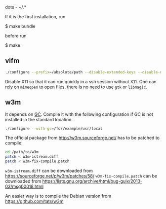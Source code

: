 dots - ~/.*

If it is the first installation, run

  $ make bundle

before run

  $ make

## vifm

```sh
./configure --prefix=/absolute/path --disable-extended-keys --disable-desktop-files --disable-build-timestamp --with-gtk=no --with-libmagic=no --with-X11=no --with-dyn-X11=no
```
Disable X11 so that it can run quickly in a ssh session without X11. One can rely on `mimeopen` to open files, there is no need to use `gtk` or `libmagic`.

## w3m

It depends on [GC](http://www.hboehm.info/gc/). Compile it with the following configuration if GC is not installed in the standard location:

```sh
./configure --with-gc=/for/example/usr/local
```

The official package from http://w3m.sourceforge.net/ has to be patched to compile:

```sh
cd /path/to/w3m
patch < w3m-istream.diff
patch < w3m-fix-compile.patch
```

`w3m-istream.diff` can be downloaded from https://sourceforge.net/p/w3m/patches/58/
`w3m-fix-compile.patch` can be downloaded from https://lists.gnu.org/archive/html/bug-guix/2013-03/msg00018.html

An easier way is to compile the Debian version from https://github.com/tats/w3m
